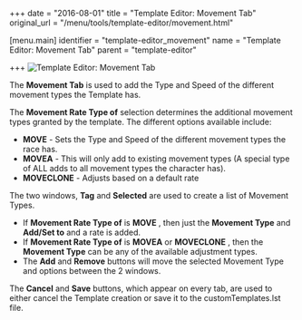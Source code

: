 +++
date = "2016-08-01"
title = "Template Editor: Movement Tab"
original_url = "/menu/tools/template-editor/movement.html"

[menu.main]
    identifier = "template-editor_movement"
    name = "Template Editor: Movement Tab"
    parent = "template-editor"
    
+++
![Template Editor: Movement
Tab](../../../images/editors/template/movementtab.png)

The **Movement Tab** is used to add the Type and Speed of the different
movement types the Template has.

The **Movement Rate Type of** selection determines the additional
movement types granted by the template. The different options available
include:

-   **MOVE** - Sets the Type and Speed of the different movement types
    the race has.
-   **MOVEA** - This will only add to existing movement types (A special
    type of ALL adds to all movement types the character has).
-   **MOVECLONE** - Adjusts based on a default rate

The two windows, **Tag** and **Selected** are used to create a list of
Movement Types.

-   If **Movement Rate Type of** is **MOVE** , then just the **Movement
    Type** and **Add/Set to** and a rate is added.
-   If **Movement Rate Type of** is **MOVEA** or **MOVECLONE** , then
    the **Movement Type** can be any of the available adjustment types.
-   The **Add** and **Remove** buttons will move the selected Movement
    Type and options between the 2 windows.

The **Cancel** and **Save** buttons, which appear on every tab, are used
to either cancel the Template creation or save it to the
customTemplates.lst file.



